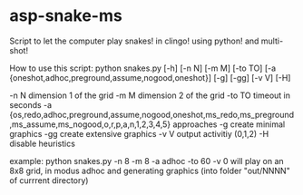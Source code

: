 # asp-snake-ms

Script to let the computer play snakes! in clingo! using python! and multi-shot!


How to use this script:
python snakes.py [-h] [-n N] [-m M] [-to TO] [-a {oneshot,adhoc,preground,assume,nogood,oneshot}] [-g] [-gg] [-v V] [-H]

  -n N                  dimension 1 of the grid
  -m M                  dimension 2 of the grid
  -to TO                timeout in seconds
  -a {os,redo,adhoc,preground,assume,nogood,oneshot,ms_redo,ms_preground,ms_assume,ms_nogood,o,r,p,a,n,1,2,3,4,5} approaches
  -g                    create minimal graphics
  -gg                   create extensive graphics
  -v V                  output activitiy (0,1,2)
  -H                    disable heuristics

example:   python snakes.py -n 8 -m 8 -a adhoc -to 60 -v 0 
will play on an 8x8 grid, in modus adhoc and generating graphics (into folder "out/NNNN" of currrent directory)
